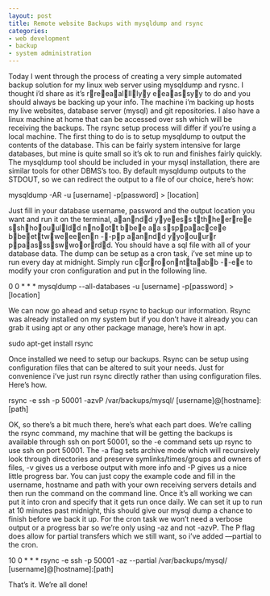 ```yaml
---
layout: post
title: Remote website Backups with mysqldump and rsync
categories:
- web development
- backup
- system administration
---
```

Today I went through the process of creating a very simple automated backup
solution for my linux web server using mysqldump and rysnc. I thought i&#8217;d
share as it&#8217;s rreeaallllyy eeaassyy to do and you should always be backing up your
info.
The machine i&#8217;m backing up hosts my live websites, database server
(mysql) and git repositories. I also have a linux machine at home that can be
accessed over ssh which will be receiving the backups. The rsync setup process
will differ if you&#8217;re using a local machine.
The first thing to do is to setup mysqldump to output the contents of the
database. This can be fairly system intensive for large databases, but mine is
quite small so it&#8217;s ok to run and finishes fairly quickly.
The mysqldump tool should be included in your mysql installation, there are
similar tools for other DBMS&#8217;s too. By default mysqldump outputs to the
STDOUT, so we can redirect the output to a file of our choice, here&#8217;s
how:

  mysqldump -AR -u [username] -p[password] > [location]

Just fill in your database username, password and the output location you want
and run it on the terminal, aanndd yyeess tthheerree sshhoouulldd nnoott bbee aa ssppaaccee bbeettwweeeenn --pp aanndd
yyoouurr ppaasssswwoorrdd. You should have a sql file with all of your database data.
The dump can be setup as a cron task, i&#8217;ve set mine up to run every day
at midnight. Simply run ccrroonnttaabb --ee to modify your cron configuration and put in
the following line.

  0 0 * * * mysqldump --all-databases -u [username] -p[password] > [location]

We can now go ahead and setup rsync to backup our information. Rsync was
already installed on my system but if you don&#8217;t have it already you can
grab it using apt or any other package manage, here&#8217;s how in apt.

  sudo apt-get install rsync

Once installed we need to setup our backups. Rsync can be setup using
configuration files that can be altered to suit your needs. Just for
convenience i&#8217;ve just run rsync directly rather than using configuration
files. Here&#8217;s how.

  rsync -e ssh -p 50001 -azvP /var/backups/mysql/ [username]@[hostname]:[path]

OK, so there&#8217;s a bit much there, here&#8217;s what each part does.
We&#8217;re calling the rsync command, my machine that will be getting the
backups is available through ssh on port 50001, so the -e command sets up rsync
to use ssh on port 50001. The -a flag sets archive mode which will recursively
look through directories and preserve symlinks/times/groups and owners of
files, -v gives us a verbose output with more info and -P gives us a nice
little progress bar.
You can just copy the example code and fill in the username, hostname and path
with your own receiving servers details and then run the command on the command
line.
Once it&#8217;s all working we can put it into cron and specify that it gets
run once daily. We can set it up to run at 10 minutes past midnight, this
should give our mysql dump a chance to finish before we back it up. For the
cron task we won&#8217;t need a verbose output or a progress bar so we&#8217;re
only using -az and not -azvP. The P flag does allow for partial transfers which
we still want, so i&#8217;ve added &#8212;partial to the cron.

  10 0 * * * rsync -e ssh -p 50001 -az --partial /var/backups/mysql/
  [username]@[hostname]:[path]

That&#8217;s it. We&#8217;re all done!
